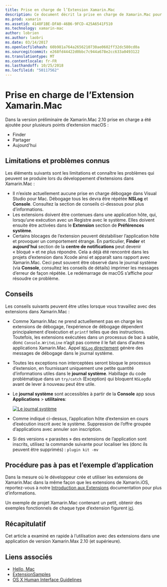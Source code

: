 ```yaml
---
title: Prise en charge de l’Extension Xamarin.Mac
description: Ce document décrit la prise en charge de Xamarin.Mac pour les extensions de recherche, le partage et aujourd'hui. Il examine les limitations et problèmes connus, des liens vers une procédure pas à pas et l’exemple d’application et fournit des conseils pour travailler avec des extensions.
ms.prod: xamarin
ms.assetid: 4148F1BE-DFA0-46B6-9FCD-425A6541F510
ms.technology: xamarin-mac
author: lobrien
ms.author: laobri
ms.date: 03/14/2017
ms.openlocfilehash: 60b981a764a2656210730ae0602ff32dc580cd0a
ms.sourcegitcommit: e268fd44422d0bbc7c944a678e2cc633a0493122
ms.translationtype: MT
ms.contentlocale: fr-FR
ms.lasthandoff: 10/25/2018
ms.locfileid: "50117562"
---
```

# <a name="xamarinmac-extension-support"></a>Prise en charge de l’Extension Xamarin.Mac

Dans la version préliminaire de Xamarin.Mac 2.10 prise en charge a été ajoutée pour plusieurs points d’extension macOS :

- Finder
- Partager
- Aujourd'hui

<a name="Limitations-and-Known-Issues" />

## <a name="limitations-and-known-issues"></a>Limitations et problèmes connus

Les éléments suivants sont les limitations et connaître les problèmes qui peuvent se produire lors du développement d’extensions dans Xamarin.Mac :

* Il n’existe actuellement aucune prise en charge débogage dans Visual Studio pour Mac. Débogage tous les devra être répétée **NSLog** et **Console**. Consultez la section de conseils ci-dessous pour plus d’informations.
* Les extensions doivent être contenues dans une application hôte, qui, lorsqu’une exécution avec un Registre avec le système. Elles doivent ensuite être activées dans le **Extension** section de **Préférences système**. 
* Certains blocages de l’extension peuvent déstabiliser l’application hôte et provoquer un comportement étrange. En particulier, **Finder** et **aujourd'hui** section de la **centre de notifications** peut devenir « bloqué » et ne plus répondre. Cela a déjà été rencontré dans les projets d’extension dans Xcode ainsi et apparaît sans rapport avec Xamarin.Mac. Ceci peut souvent être observé dans le journal système (via **Console**, consultez les conseils de détails) imprimer les messages d’erreur de façon répétée. Le redémarrage de macOS s’affiche pour résoudre ce problème.

<a name="Tips" />

## <a name="tips"></a>Conseils

Les conseils suivants peuvent être utiles lorsque vous travaillez avec des extensions dans Xamarin.Mac :

- Comme Xamarin.Mac ne prend actuellement pas en charge les extensions de débogage, l’expérience de débogage dépendent principalement d’exécution et `printf` telles que des instructions. Toutefois, les extensions exécutées dans un processus de bac à sable, donc `Console.WriteLine` n’agit pas comme il le fait dans d’autres applications Xamarin.Mac. Appel [ `NSLog` directement](https://gist.github.com/chamons/e2e409013a449cfbe1f2fbe5547f6554) génère des messages de débogage dans le journal système.
- Toutes les exceptions non interceptées seront bloque le processus d’extension, en fournissant uniquement une petite quantité d’informations utiles dans le **journal système**. Habillage du code problématique dans un `try/catch` (Exception) qui bloquent `NSLog`du avant de lever à nouveau peut être utile.
- Le **journal système** sont accessibles à partir de la **Console** app sous **Applications** > **utilitaires**:

    [![](extensions-images/extension02.png "Le journal système")](extensions-images/extension02.png#lightbox)
- Comme indiqué ci-dessus, l’application hôte d’extension en cours d’exécution inscrit avec le système. Suppression de l’offre groupée d’applications avec annuler son inscription. 
- Si des versions « parasites » des extensions de l’application sont inscrits, utilisez la commande suivante pour localiser les (donc ils peuvent être supprimés) : `plugin kit -mv`


<a name="Walkthrough-and-Sample-App" />

## <a name="walkthrough-and-sample-app"></a>Procédure pas à pas et l’exemple d’application

Dans la mesure où le développeur crée et utiliser les extensions de Xamarin.Mac dans la même façon que les extensions de Xamarin.iOS, reportez-vous à notre [Introduction aux Extensions](~/ios/platform/extensions.md) documentation pour plus d’informations.

Un exemple de projet Xamarin.Mac contenant un petit, obtenir des exemples fonctionnels de chaque type d’extension figurent [ici](https://developer.xamarin.com/samples/mac/ExtensionSamples/).

<a name="Summary" />

## <a name="summary"></a>Récapitulatif

Cet article a examiné en rapide à l’utilisation avec des extensions dans une application de version Xamarin.Max 2.10 (et supérieure).

## <a name="related-links"></a>Liens associés

- [Hello, Mac](~/mac/get-started/hello-mac.md)
- [ExtensionSamples](https://developer.xamarin.com/samples/mac/ExtensionSamples/)
- [OS X Human Interface Guidelines](https://developer.apple.com/library/mac/documentation/UserExperience/Conceptual/OSXHIGuidelines/)
